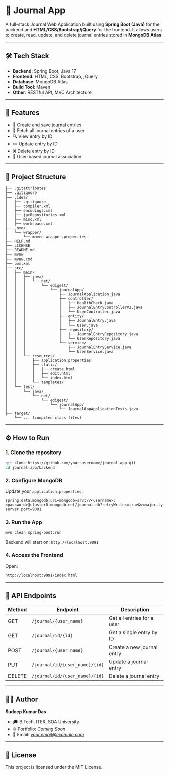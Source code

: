 # 📓 Journal App

A full-stack Journal Web Application built using **Spring Boot (Java)** for the backend and **HTML/CSS/Bootstrap/jQuery** for the frontend. It allows users to create, read, update, and delete journal entries stored in **MongoDB Atlas**.

---

## 🛠️ Tech Stack

- **Backend**: Spring Boot, Java 17  
- **Frontend**: HTML, CSS, Bootstrap, jQuery  
- **Database**: MongoDB Atlas  
- **Build Tool**: Maven  
- **Other**: RESTful API, MVC Architecture  

---

## 🚀 Features

- 📝 Create and save journal entries  
- 📖 Fetch all journal entries of a user  
- 🔍 View entry by ID  
- ✏️ Update entry by ID  
- ❌ Delete entry by ID  
- 🔐 User-based journal association

---

## 📁 Project Structure

```
├── .gitattributes
├── .gitignore
├── .idea/
│   ├── .gitignore
│   ├── compiler.xml
│   ├── encodings.xml
│   ├── jarRepositories.xml
│   ├── misc.xml
│   ├── workspace.xml
├── .mvn/
│   └── wrapper/
│       └── maven-wrapper.properties
├── HELP.md
├── LICENSE
├── README.md
├── mvnw
├── mvnw.cmd
├── pom.xml
├── src/
│   ├── main/
│   │   ├── java/
│   │   │   └── net/
│   │   │       └── edigest/
│   │   │           └── journalApp/
│   │   │               ├── JournalApplication.java
│   │   │               ├── controller/
│   │   │               │   ├── HealthCheck.java
│   │   │               │   ├── JournalEntryControllerV2.java
│   │   │               │   └── UserController.java
│   │   │               ├── entity/
│   │   │               │   ├── JournalEntry.java
│   │   │               │   └── User.java
│   │   │               ├── repository/
│   │   │               │   ├── JournalEntryRepository.java
│   │   │               │   └── UserRepository.java
│   │   │               └── service/
│   │   │                   ├── JournalEntryService.java
│   │   │                   └── UserService.java
│   │   └── resources/
│   │       ├── application.properties
│   │       ├── static/
│   │       │   ├── create.html
│   │       │   ├── edit.html
│   │       │   └── index.html
│   │       └── templates/
│   └── test/
│       └── java/
│           └── net/
│               └── edigest/
│                   └── journalApp/
│                       └── JournalAppApplicationTests.java
├── target/
    └── ... (compiled class files)

```

---

## ⚙️ How to Run

### 1. Clone the repository
```bash
git clone https://github.com/your-username/journal-app.git
cd journal-app/backend
```

### 2. Configure MongoDB
Update your `application.properties`:
```properties
spring.data.mongodb.uri=mongodb+srv://<username>:<password>@cluster0.mongodb.net/journal-db?retryWrites=true&w=majority
server.port=9091
```

### 3. Run the App
```bash
mvn clean spring-boot:run
```

Backend will start on: `http://localhost:9091`

### 4. Access the Frontend
Open:
```
http://localhost:9091/index.html
```

---

## 🧪 API Endpoints

| Method | Endpoint                            | Description                      |
|--------|-------------------------------------|----------------------------------|
| GET    | `/journal/{user_name}`             | Get all entries for a user       |
| GET    | `/journal/id/{id}`                 | Get a single entry by ID         |
| POST   | `/journal/{user_name}`             | Create a new journal entry       |
| PUT    | `/journal/id/{user_name}/{id}`     | Update a journal entry           |
| DELETE | `/journal/id/{user_name}/{id}`     | Delete a journal entry           |

---

## 🧑‍💻 Author

**Sudeep Kumar Das**  
- 🎓 B.Tech, ITER, SOA University  
- 🌐 Portfolio: *Coming Soon*  
- 📧 Email: *your.email@example.com*  

---

## 📃 License

This project is licensed under the MIT License.
